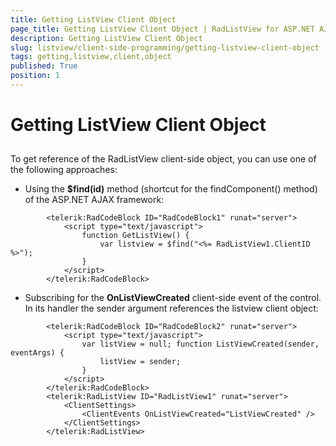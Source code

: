 ```yaml
---
title: Getting ListView Client Object
page_title: Getting ListView Client Object | RadListView for ASP.NET AJAX Documentation
description: Getting ListView Client Object
slug: listview/client-side-programming/getting-listview-client-object
tags: getting,listview,client,object
published: True
position: 1
---
```


# Getting ListView Client Object



## 

To get reference of the RadListView client-side object, you can use one of the following approaches:

* Using the **$find(id)** method (shortcut for the findComponent() method) of the ASP.NET AJAX framework:

````ASPNET
	    <telerik:RadCodeBlock ID="RadCodeBlock1" runat="server">
	        <script type="text/javascript">
	            function GetListView() {
	                var listview = $find("<%= RadListView1.ClientID %>");
	            }
	        </script>
	    </telerik:RadCodeBlock>
````



* Subscribing for the **OnListViewCreated** client-side event of the control. In its handler the sender argument references the listview client object:

````ASPNET
	    <telerik:RadCodeBlock ID="RadCodeBlock2" runat="server">
	        <script type="text/javascript">
	            var listView = null; function ListViewCreated(sender, eventArgs) {
	                listView = sender;
	            }
	        </script>
	    </telerik:RadCodeBlock>
	    <telerik:RadListView ID="RadListView1" runat="server">
	        <ClientSettings>
	            <ClientEvents OnListViewCreated="ListViewCreated" />
	        </ClientSettings>
	    </telerik:RadListView>
````


